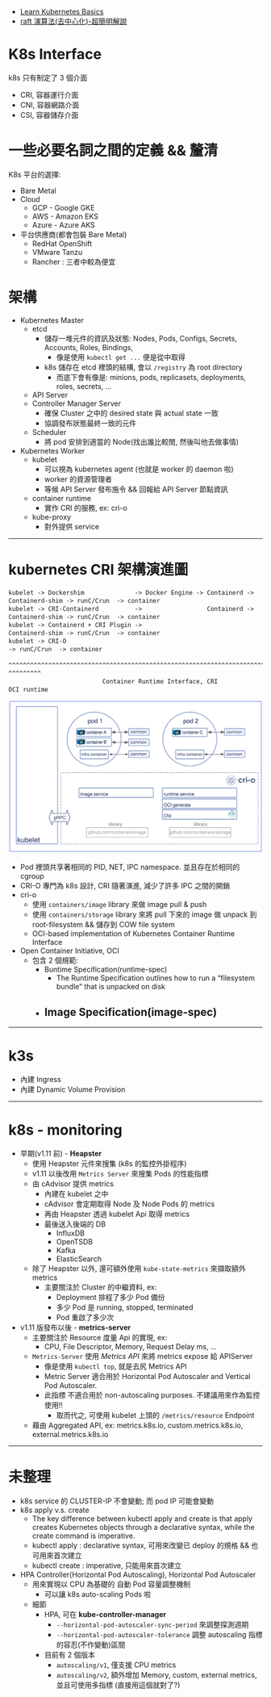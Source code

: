 - [Learn Kubernetes Basics](https://kubernetes.io/docs/tutorials/kubernetes-basics/)
- [raft 演算法(去中心化)-超簡明解說](http://thesecretlivesofdata.com/raft/)

# K8s Interface

k8s 只有制定了 3 個介面

- CRI, 容器運行介面
- CNI, 容器網路介面
- CSI, 容器儲存介面

# 一些必要名詞之間的定義 && 釐清

K8s 平台的選擇:

- Bare Metal
- Cloud
  - GCP - Google GKE
  - AWS - Amazon EKS
  - Azure - Azure AKS
- 平台供應商(都會包裝 Bare Metal)
  - RedHat OpenShift
  - VMware Tanzu
  - Rancher : 三者中較為便宜

# 架構

- Kubernetes Master
  - etcd
    - 儲存一堆元件的資訊及狀態: Nodes, Pods, Configs, Secrets, Accounts, Roles, Bindings,
      - 像是使用 `kubectl get ...` 便是從中取得
    - k8s 儲存在 etcd 裡頭的結構, 會以 `/registry` 為 root directory
      - 而底下會有像是: minions, pods, replicasets, deployments, roles, secrets, ...
  - API Server
  - Controller Manager Server
    - 確保 Cluster 之中的 desired state 與 actual state 一致
    - 協調發布狀態最終一致的元件
  - Scheduler
    - 將 pod 安排到適當的 Node(找出誰比較閒, 然後叫他去做事情)
- Kubernetes Worker
  - kubelet
    - 可以視為 kubernetes agent (也就是 worker 的 daemon 啦)
    - worker 的資源管理者
    - 等候 API Server 發布施令 && 回報給 API Server 節點資訊
  - container runtime
    - 實作 CRI 的服務, ex: cri-o
  - kube-proxy
    - 對外提供 service

---

# kubernetes CRI 架構演進圖

```
kubelet -> Dockershim              -> Docker Engine -> Containerd -> Containerd-shim -> runC/Crun  -> container
kubelet -> CRI-Containerd          ->                  Containerd -> Containerd-shim -> runC/Crun  -> container
kubelet -> Containerd + CRI Plugin ->                                Containerd-shim -> runC/Crun  -> container
kubelet -> CRI-O                                                                     -> runC/Crun  -> container
           ^^^^^^^^^^^^^^^^^^^^^^^^^^^^^^^^^^^^^^^^^^^^^^^^^^^^^^^^^^^^^^^^^^^^^^^^^    ^^^^^^^^^
                          Container Runtime Interface, CRI                              OCI runtime
```

![CRI-O](./img/CRI-O.png)

- Pod 裡頭共享著相同的 PID, NET, IPC namespace. 並且存在於相同的 cgroup
- CRI-O 專門為 k8s 設計, CRI 隨著演進, 減少了許多 IPC 之間的開銷
- cri-o
  - 使用 `containers/image` library 來做 image pull & push
  - 使用 `containers/storage` library 來將 pull 下來的 image 做 unpack 到 root-filesystem && 儲存到 COW file system
  - OCI-based implementation of Kubernetes Container Runtime Interface
- Open Container Initiative, OCI
  - 包含 2 個規範:
    - Buntime Specification(runtime-spec)
      - The Runtime Specification outlines how to run a “filesystem bundle” that is unpacked on disk
    - ## Image Specification(image-spec)

---

# k3s

- 內建 Ingress
- 內建 Dynamic Volume Provision

---

# k8s - monitoring

- 早期(v1.11 前) - **Heapster**
  - 使用 Heapster 元件來搜集 (k8s 的監控外掛程序)
  - v1.11 以後改用 `Metrics Server` 來搜集 Pods 的性能指標
  - 由 cAdvisor 提供 metrics
    - 內建在 kubelet 之中
    - cAdvisor 會定期取得 Node 及 Node Pods 的 metrics
    - 再由 Heapster 透過 kubelet Api 取得 metrics
    - 最後送入後端的 DB
      - InfluxDB
      - OpenTSDB
      - Kafka
      - ElasticSearch
  - 除了 Heapster 以外, 還可額外使用 `kube-state-metrics` 來擷取額外 metrics
    - 主要關注於 Cluster 的中繼資料, ex:
      - Deployment 排程了多少 Pod 備份
      - 多少 Pod 是 running, stopped, terminated
      - Pod 重啟了多少次
- v1.11 版發布以後 - **metrics-server**
  - 主要關注於 Resource 度量 Api 的實現, ex:
    - CPU, File Descriptor, Memory, Request Delay ms, ...
  - `Metrics-Server` 使用 _Metrics API_ 來將 metrics expose 給 APIServer
    - 像是使用 `kubectl top`, 就是去尻 Metrics API
    - Metric Server 適合用於 Horizontal Pod Autoscaler and Vertical Pod Autoscaler.
    - 此指標 不適合用於 non-autoscaling purposes. 不建議用來作為監控使用!!
      - 取而代之, 可使用 kubelet 上頭的 `/metrics/resource` Endpoint
  - 藉由 Aggregated API, ex: metrics.k8s.io, custom.metrics.k8s.io, external.metrics.k8s.io

---

# 未整理

- k8s service 的 CLUSTER-IP 不會變動; 而 pod IP 可能會變動
- k8s apply v.s. create
  - The key difference between kubectl apply and create is that apply creates Kubernetes objects through a declarative syntax, while the create command is imperative.
  - kubectl apply : declarative syntax, 可用來改變已 deploy 的規格 && 也可用來首次建立
  - kubectl create : imperative, 只能用來首次建立
- HPA Controller(Horizontal Pod Autoscaling), Horizontal Pod Autoscaler
  - 用來實現以 CPU 為基礎的 自動 Pod 容量調整機制
    - 可以讓 k8s auto-scaling Pods 啦
  - 細節
    - HPA, 可在 **kube-controller-manager**
      - `--horizontal-pod-autoscaler-sync-period` 來調整探測週期
      - `--horizontal-pod-autoscaler-tolerance` 調整 autoscaling 指標的容忍(不作變動)區間
    - 目前有 2 個版本
      - `autoscaling/v1`, 僅支援 CPU metrics
      - `autoscaling/v2`, 額外增加 Memory, custom, external metrics, 並且可使用多指標 (直接用這個就對了?)
